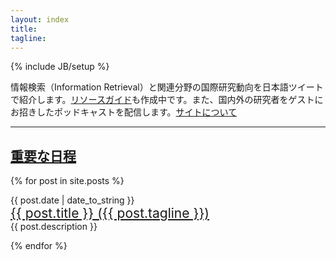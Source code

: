 ```yaml
---
layout: index
title: 
tagline:
---
```

{% include JB/setup %}

情報検索（Information Retrieval）と関連分野の国際研究動向を日本語ツイートで紹介します。[リソースガイド](./resources.html)も作成中です。また、国内外の研究者をゲストにお招きしたポッドキャストを配信します。[サイトについて](./about.html)

----
[重要な日程](./importantdates.html)
----

{% for post in site.posts %}
<p>{{ post.date | date_to_string }}<br/>
<a style="font-size:150%" href="{{ BASE_PATH }}{{ post.url }}">{{ post.title }} ({{ post.tagline }})</a><br/>
<span>{{ post.description }}</span></p>
{% endfor %}
